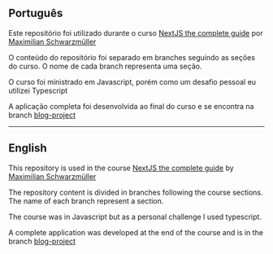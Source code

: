 ## Português

Este repositório foi utilizado durante o curso <a href="https://www.udemy.com/course/nextjs-react-the-complete-guide" target="_blank" rel="noopener noreferrer" >NextJS the complete guide</a> por <a href="https://github.com/mschwarzmueller" target="_blank" rel="noopener noreferrer">Maximilian Schwarzmüller</a>

O conteúdo do repositório foi separado em branches seguindo as seções do curso. O nome de cada branch representa uma seção.

O curso foi ministrado em Javascript, porém como um desafio pessoal eu utilizei Typescript

A aplicação completa foi desenvolvida ao final do curso e se encontra na branch [blog-project](https://github.com/jotamodesto/nextjs-course/tree/blog-project)

---

## English

This repository is used in the course <a href="https://www.udemy.com/course/nextjs-react-the-complete-guide" target="_blank" rel="noopener noreferrer">NextJS the complete guide</a> by <a href="https://github.com/mschwarzmueller" target="_blank" rel="noopener noreferrer">Maximilian Schwarzmüller</a>

The repository content is divided in branches following the course sections. The name of each branch represent a section.

The course was in Javascript but as a personal challenge I used typescript.

A complete application was developed at the end of the course and is in the branch [blog-project](https://github.com/jotamodesto/nextjs-course/tree/blog-project)
